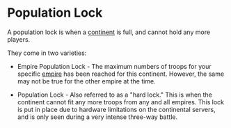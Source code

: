 # Population Lock

A population lock is when a [continent](../locations/Continent.md) is full, and
cannot hold any more players.

They come in two varieties:

- Empire Population Lock - The maximum numbers of troops for your specific
  [empire](Empire.md) has been reached for this continent. However, the same may
  not be true for the other empire at the time.

<!-- -->

- Population Lock - Also referred to as a "hard lock." This is when the
  continent cannot fit any more troops from any and all empires. This lock is
  put in place due to hardware limitations on the continental servers, and is
  only seen during a very intense three-way battle.
